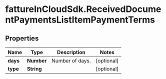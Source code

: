 # fattureInCloudSdk.ReceivedDocumentPaymentsListItemPaymentTerms

## Properties

Name | Type | Description | Notes
------------ | ------------- | ------------- | -------------
**days** | **Number** | Number of days. | [optional] 
**type** | **String** |  | [optional] 



